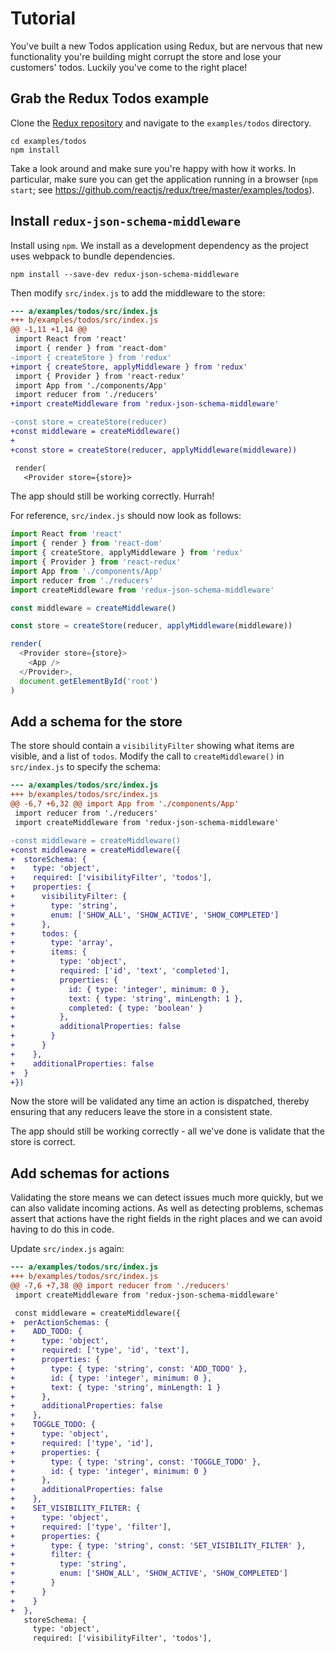 # Tutorial

You've built a new Todos application using Redux,
but are nervous that new functionality you're building might corrupt the store
and lose your customers' todos.
Luckily you've come to the right place!

## Grab the Redux Todos example

Clone the [Redux repository](https://github.com/reactjs/redux) and navigate to
the `examples/todos` directory.

```shell
cd examples/todos
npm install
```

Take a look around and make sure you're happy with how it works.
In particular, make sure you can get the application running in a browser
(`npm start`; see https://github.com/reactjs/redux/tree/master/examples/todos).

## Install `redux-json-schema-middleware`

Install using `npm`.
We install as a development dependency as the project uses webpack to bundle
dependencies.

```shell
npm install --save-dev redux-json-schema-middleware
```

Then modify `src/index.js` to add the middleware to the store:

```diff
--- a/examples/todos/src/index.js
+++ b/examples/todos/src/index.js
@@ -1,11 +1,14 @@
 import React from 'react'
 import { render } from 'react-dom'
-import { createStore } from 'redux'
+import { createStore, applyMiddleware } from 'redux'
 import { Provider } from 'react-redux'
 import App from './components/App'
 import reducer from './reducers'
+import createMiddleware from 'redux-json-schema-middleware'

-const store = createStore(reducer)
+const middleware = createMiddleware()
+
+const store = createStore(reducer, applyMiddleware(middleware))

 render(
   <Provider store={store}>
```

The app should still be working correctly. Hurrah!

For reference, `src/index.js` should now look as follows:

```javascript
import React from 'react'
import { render } from 'react-dom'
import { createStore, applyMiddleware } from 'redux'
import { Provider } from 'react-redux'
import App from './components/App'
import reducer from './reducers'
import createMiddleware from 'redux-json-schema-middleware'

const middleware = createMiddleware()

const store = createStore(reducer, applyMiddleware(middleware))

render(
  <Provider store={store}>
    <App />
  </Provider>,
  document.getElementById('root')
)
```

## Add a schema for the store

The store should contain a `visibilityFilter` showing what items are visible,
and a list of `todos`.
Modify the call to `createMiddleware()` in `src/index.js` to specify the schema:

```diff
--- a/examples/todos/src/index.js
+++ b/examples/todos/src/index.js
@@ -6,7 +6,32 @@ import App from './components/App'
 import reducer from './reducers'
 import createMiddleware from 'redux-json-schema-middleware'

-const middleware = createMiddleware()
+const middleware = createMiddleware({
+  storeSchema: {
+    type: 'object',
+    required: ['visibilityFilter', 'todos'],
+    properties: {
+      visibilityFilter: {
+        type: 'string',
+        enum: ['SHOW_ALL', 'SHOW_ACTIVE', 'SHOW_COMPLETED']
+      },
+      todos: {
+        type: 'array',
+        items: {
+          type: 'object',
+          required: ['id', 'text', 'completed'],
+          properties: {
+            id: { type: 'integer', minimum: 0 },
+            text: { type: 'string', minLength: 1 },
+            completed: { type: 'boolean' }
+          },
+          additionalProperties: false
+        }
+      }
+    },
+    additionalProperties: false
+  }
+})
```

Now the store will be validated any time an action is dispatched,
thereby ensuring that any reducers leave the store in a consistent state.

The app should still be working correctly - all we've done is validate that the
store is correct.

## Add schemas for actions

Validating the store means we can detect issues much more quickly,
but we can also validate incoming actions.
As well as detecting problems, schemas assert that actions have the right fields
in the right places and we can avoid having to do this in code.

Update `src/index.js` again:

```diff
--- a/examples/todos/src/index.js
+++ b/examples/todos/src/index.js
@@ -7,6 +7,38 @@ import reducer from './reducers'
 import createMiddleware from 'redux-json-schema-middleware'

 const middleware = createMiddleware({
+  perActionSchemas: {
+    ADD_TODO: {
+      type: 'object',
+      required: ['type', 'id', 'text'],
+      properties: {
+        type: { type: 'string', const: 'ADD_TODO' },
+        id: { type: 'integer', minimum: 0 },
+        text: { type: 'string', minLength: 1 }
+      },
+      additionalProperties: false
+    },
+    TOGGLE_TODO: {
+      type: 'object',
+      required: ['type', 'id'],
+      properties: {
+        type: { type: 'string', const: 'TOGGLE_TODO' },
+        id: { type: 'integer', minimum: 0 }
+      },
+      additionalProperties: false
+    },
+    SET_VISIBILITY_FILTER: {
+      type: 'object',
+      required: ['type', 'filter'],
+      properties: {
+        type: { type: 'string', const: 'SET_VISIBILITY_FILTER' },
+        filter: {
+          type: 'string',
+          enum: ['SHOW_ALL', 'SHOW_ACTIVE', 'SHOW_COMPLETED']
+        }
+      }
+    }
+  },
   storeSchema: {
     type: 'object',
     required: ['visibilityFilter', 'todos'],
```
